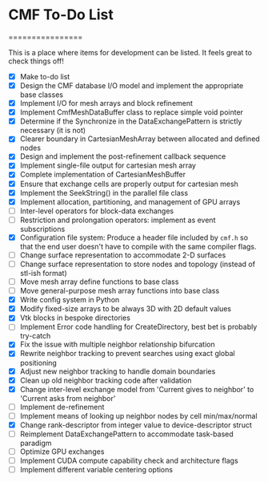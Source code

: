 # CMF To-Do List
================

This is a place where items for development can be listed. It feels great to check things off!

 - [x] Make to-do list
 - [x] Design the CMF database I/O model and implement the appropriate base classes
 - [x] Implement I/O for mesh arrays and block refinement
 - [x] Implement CmfMeshDataBuffer class to replace simple void pointer
 - [x] Determine if the Synchronize in the DataExchangePattern is strictly necessary (it is not)
 - [x] Clearer boundary in CartesianMeshArray between allocated and defined nodes
 - [x] Design and implement the post-refinement callback sequence
 - [x] Implement single-file output for cartesian mesh array
 - [x] Complete implementation of CartesianMeshBuffer
 - [x] Ensure that exchange cells are properly output for cartesian mesh
 - [x] Implement the SeekString() in the parallel file class
 - [x] Implement allocation, partitioning, and management of GPU arrays
 - [ ] Inter-level operators for block-data exchanges
 - [ ] Restriction and prolongation operators: implement as event subscriptions
 - [x] Configuration file system: Produce a header file included by `cmf.h` so that the end user doesn't have to compile with the same compiler flags.
 - [ ] Change surface representation to accommodate 2-D surfaces
 - [ ] Change surface representation to store nodes and topology (instead of stl-ish format)
 - [ ] Move mesh array define functions to base class
 - [ ] Move general-purpose mesh array functions into base class
 - [x] Write config system in Python
 - [x] Modify fixed-size arrays to be always 3D with 2D default values
 - [x] Vtk blocks in bespoke directories
 - [ ] Implement Error code handling for CreateDirectory, best bet is probably try-catch
 - [x] Fix the issue with multiple neighbor relationship bifurcation
 - [x] Rewrite neighbor tracking to prevent searches using exact global positioning
 - [x] Adjust new neighbor tracking to handle domain boundaries
 - [x] Clean up old neighbor tracking code after validation
 - [x] Change inter-level exchange model from 'Current gives to neighbor' to 'Current asks from neighbor'
 - [ ] Implement de-refinement
 - [ ] Implement means of looking up neighbor nodes by cell min/max/normal
 - [x] Change rank-descriptor from integer value to device-descriptor struct
 - [ ] Reimplement DataExchangePattern to accommodate task-based paradigm
 - [ ] Optimize GPU exchanges
 - [ ] Implement CUDA compute capability check and architecture flags
 - [ ] Implement different variable centering options